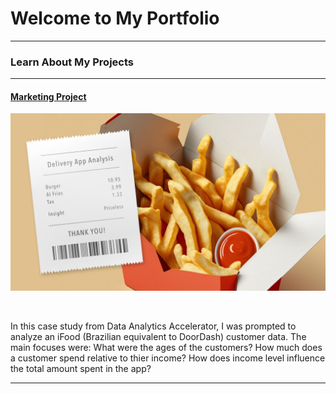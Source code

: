 # Welcome to My Portfolio

---

### Learn About My Projects

---
#### [Marketing Project](https://www.linkedin.com/pulse/delivery-app-marketing-analysis-gregory-santoro/)
[<img src="images/Delivery-App-Analysis_Image_Gregory-Santoro_2 .png?raw=true"/>](https://www.linkedin.com/pulse/delivery-app-marketing-analysis-gregory-santoro/)

&nbsp;

In this case study from Data Analytics Accelerator, I was prompted to analyze an iFood (Brazilian equivalent to DoorDash) customer data. The main focuses were:
What were the ages of the customers?
How much does a customer spend relative to thier income?
How does income level influence the total amount spent in the app?

---
